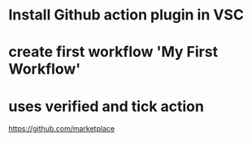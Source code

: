 # Install Github action plugin in VSC


# create first workflow 'My First Workflow'

# uses verified and tick action
https://github.com/marketplace
